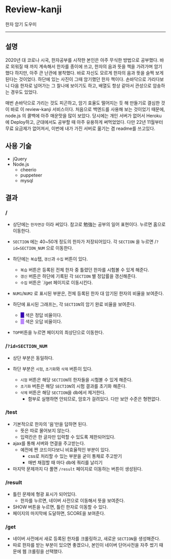 # Review-kanji

한자 암기 도우미

---

## 설명

 2020년 대 코로나 시국, 한자공부를 시작한 본인은 아주 무식한 방법으로 공부했다. 바로 외워질 때 까지 계속해서 한자를 종이에 쓰고, 한자의 음과 뜻을 책을 가려가며 암기했다 하지만, 아주 큰 난관에 봉착했다. 바로 자신도 모르게 한자의 음과 뜻을 슬쩍 보게된다는 것이었다. 하단에 있는 사진이 그때 암기했던 한자 책이다. 손바닥으로 가리다보니 다음 한자로 넘어가는 그 찰나에 보이기도 하고, 배열도 항상 같아서 관성으로 암송하는 경우도 있었다. 

 매번 손바닥으로 가리는 것도 피곤하고, 암기 효율도 떨어지는 듯 해 만들기로 결심한 것이 바로 이 review-kanji 서비스이다. 처음으로 백엔드를 사용해 보는 것이었기 때문에, node.js 의 콜백에 아주 매운맛을 많이 보았다. 당시에는 개인 서버가 없어서 Heroku에 Deploy하고, 군대에서도 공부할 때 아주 유용하게 써먹었었다. 다만 22년 11월부터 무료 요금제가 없어져서, 이번에 내가 가진 서버로 옮기는 겸 readme를 쓰고있다.



## 사용 기술

- jQuery
- Node.js
  - cheerio 
  - puppeteer 
  - mysql

## 결과

### / 



- 상단에는 `한자면강` 이라 써있다. 참고로 勉強는 공부의 일어 표현이다. 누르면 홈으로 이동한다.

- `SECTION` 에는 40~50개 정도의 한자가 저장되어있다. 각 `SECTION` 을 누르면 /`?id=SECTION_NUM` 으로 이동한다.

  

- 하단에는 `복습`탭, `갱신`과 `수집` 버튼이 있다.
  - `복습` 버튼은 등록된 전체 한자 중 틀렸던 한자를 시험볼 수 있게 해준다.
  - `갱신` 버튼은 하단에 기록된 각 `SECTION` 별 정답률을 갱신해준다.
  - `수집` 버튼은 `/get 페이지로 이동시킨다.

- `NUM1`/`NUM2` 로 표시된 부분은, 전체 등록된 한자 대 암기된 한자의 비율을 보여준다.
- 하단에 표시된 그래프는, 각 `SECTION`의 암기 완료 비율을 보여준다.
  - <span style="background-color:rgb(55, 0, 179)">   </span> 색은 정답 비율이다.
  - <span style="background-color:rgb(187, 134, 252)">   </span> 색은 오답 비율이다.
- `TOP`버튼을 누르면 페이지의 최상단으로 이동한다.

### /`?id=SECTION_NUM`

- 상단 부분은 동일하다.

- 하단 부분은 `시험`, `초기화`와 `삭제` 버튼이 있다.
  - `시험` 버튼은 해당 `SECTION`의 한자들을 시험볼 수 있게 해준다.
  - `초기화` 버튼은 해당 `SECTION`의 시험 결과를 초기화 해준다.
  - `삭제` 버튼은 해당 `SECTION`을 db에서 제거한다. 
    - 함부로 실행하면 안되므로, 암호가 걸려있다. 다만 보안 수준은 형편없다.

### /test

- 기본적으로 한자의 '음'만을 답하면 된다.
  - 뜻은 따로 물어보지 않는다.
  - 입력칸은 한 글자만 입력할 수 있도록 제한되어있다.
- ajax를 통해 서버와 연결을 주고받는다.
  - 예전에 짠 코드이다보니 비효율적인 부분이 있다.
    - css로 처리할 수 있는 부분을 굳이 통채로 주고받기
    - 매번 채점할 때 마다 db에 쿼리를 날리기
- 마지막 문제까지 다 풀면 `/result` 페이지로 이동하는 버튼이 생성된다.

### /result 

- 틀린 문제에 형광 표시가 되어있다.
  - 한자를 누르면, 네이버 사전으로 이동해서 뜻을 보여준다.
- SHOW 버튼을 누르면, 틀린 한자로 이동할 수 있다.
- 페이지의 마지막에 도달하면, SCORE을 보여준다.

### /get

- 네이버 사전에서 새로 등록된 한자를 크롤링하고, 새로운 `SECTION`을 생성해준다.
- 따로 한자를 받는 부분이 있으면 좋겠으나, 본인이 네이버 단어사전을 자주 썼기 때문에 웹 크롤링을 선택했다.